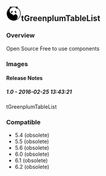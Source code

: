 ## <img src='./logo.jpg' width='40' height='40'>tGreenplumTableList

### Overview
Open Source Free to use components
### Images




#### Release Notes

##### 1.0 - 2016-02-25 13:43:21
tGreenplumTableList
### Compatible
 -  5.4 (obsolete)
 -   5.5 (obsolete)
 -   5.6 (obsolete)
 -   6.0 (obsolete)
 -   6.1 (obsolete)
 -   6.2 (obsolete)